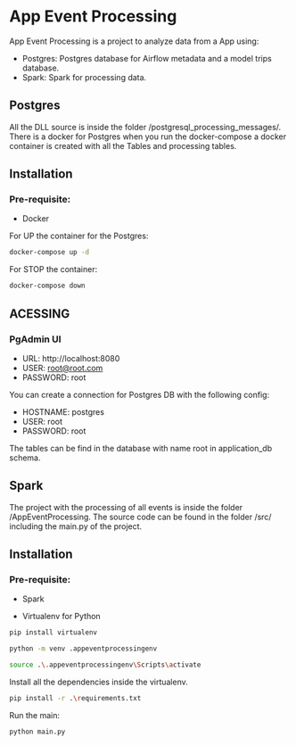 # App Event Processing

App Event Processing is a project to analyze data from a App using:

* Postgres: Postgres database for Airflow metadata and a model trips database.
* Spark: Spark for processing data.

## Postgres

All the DLL source is inside the folder  /postgresql_processing_messages/. There is a docker for Postgres when you run the docker-compose a docker container is created with all the Tables and processing tables. 

## Installation

### Pre-requisite: 
* Docker

For UP the container for the Postgres:

```bash
docker-compose up -d
```

For STOP the container:

```bash
docker-compose down
```

## ACESSING
### PgAdmin UI

* URL: 
http://localhost:8080
* USER: 
root@root.com
* PASSWORD: 
root

You can create a connection for Postgres DB with the following config:
* HOSTNAME: postgres
* USER: 
root
* PASSWORD: 
root

The tables can be find in the database with name root in application_db schema.


## Spark

The project with the processing of all events is inside the folder /AppEventProcessing. The source code can be found in the folder /src/ including the main.py of the project.

## Installation

### Pre-requisite: 
* Spark

* Virtualenv for Python

```bash
pip install virtualenv 
```
```bash
python -m venv .appeventprocessingenv
```
```bash
source .\.appeventprocessingenv\Scripts\activate 
```
Install all the dependencies inside the virtualenv.

```bash
pip install -r .\requirements.txt
```

Run the main:

```bash
python main.py
```
